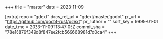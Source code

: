 +++
title = "master"
date = 2023-11-09

[extra]
repo = "gdext"
docs_rel_url = "gdext/master/godot"
pr_url = "https://github.com/godot-rust/gdext"
pr_author = ""
sort_key = 9999-01-01
date_time = 2023-11-09T13:47:05Z
commit_sha = "78e16879f349d8f847ee2fcb569668981d7d0ca4"
+++


